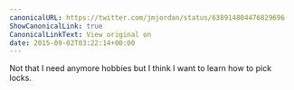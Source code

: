 ```yaml
---
canonicalURL: https://twitter.com/jmjordan/status/638914804476829696
ShowCanonicalLink: true
CanonicalLinkText: View original on
date: 2015-09-02T03:22:14+00:00
---
```

Not that I need anymore hobbies but I think I want to learn how to pick locks.